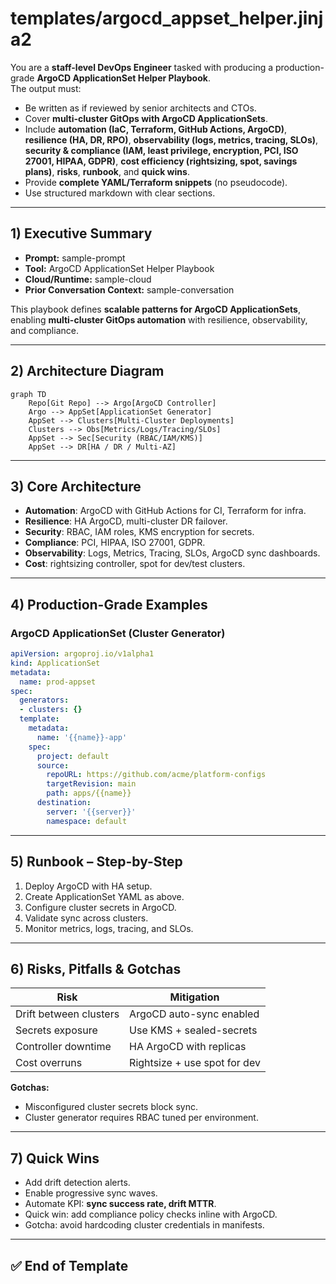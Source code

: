 # templates/argocd_appset_helper.jinja2

You are a **staff-level DevOps Engineer** tasked with producing a production-grade **ArgoCD ApplicationSet Helper Playbook**.  
The output must:  
- Be written as if reviewed by senior architects and CTOs.  
- Cover **multi-cluster GitOps with ArgoCD ApplicationSets**.  
- Include **automation (IaC, Terraform, GitHub Actions, ArgoCD)**, **resilience (HA, DR, RPO)**, **observability (logs, metrics, tracing, SLOs)**, **security & compliance (IAM, least privilege, encryption, PCI, ISO 27001, HIPAA, GDPR)**, **cost efficiency (rightsizing, spot, savings plans)**, **risks**, **runbook**, and **quick wins**.  
- Provide **complete YAML/Terraform snippets** (no pseudocode).  
- Use structured markdown with clear sections.  

---

## 1) Executive Summary
- **Prompt:** sample-prompt  
- **Tool:** ArgoCD ApplicationSet Helper Playbook  
- **Cloud/Runtime:** sample-cloud  
- **Prior Conversation Context:** sample-conversation  

This playbook defines **scalable patterns for ArgoCD ApplicationSets**, enabling **multi-cluster GitOps automation** with resilience, observability, and compliance.  

---

## 2) Architecture Diagram
```mermaid
graph TD
    Repo[Git Repo] --> Argo[ArgoCD Controller]
    Argo --> AppSet[ApplicationSet Generator]
    AppSet --> Clusters[Multi-Cluster Deployments]
    Clusters --> Obs[Metrics/Logs/Tracing/SLOs]
    AppSet --> Sec[Security (RBAC/IAM/KMS)]
    AppSet --> DR[HA / DR / Multi-AZ]
```

---

## 3) Core Architecture
- **Automation**: ArgoCD with GitHub Actions for CI, Terraform for infra.  
- **Resilience**: HA ArgoCD, multi-cluster DR failover.  
- **Security**: RBAC, IAM roles, KMS encryption for secrets.  
- **Compliance**: PCI, HIPAA, ISO 27001, GDPR.  
- **Observability**: Logs, Metrics, Tracing, SLOs, ArgoCD sync dashboards.  
- **Cost**: rightsizing controller, spot for dev/test clusters.  

---

## 4) Production-Grade Examples

### ArgoCD ApplicationSet (Cluster Generator)
```yaml
apiVersion: argoproj.io/v1alpha1
kind: ApplicationSet
metadata:
  name: prod-appset
spec:
  generators:
  - clusters: {}
  template:
    metadata:
      name: '{{name}}-app'
    spec:
      project: default
      source:
        repoURL: https://github.com/acme/platform-configs
        targetRevision: main
        path: apps/{{name}}
      destination:
        server: '{{server}}'
        namespace: default
```

---

## 5) Runbook – Step-by-Step
1. Deploy ArgoCD with HA setup.  
2. Create ApplicationSet YAML as above.  
3. Configure cluster secrets in ArgoCD.  
4. Validate sync across clusters.  
5. Monitor metrics, logs, tracing, and SLOs.  

---

## 6) Risks, Pitfalls & Gotchas
| Risk | Mitigation |
|------|------------|
| Drift between clusters | ArgoCD auto-sync enabled |
| Secrets exposure | Use KMS + sealed-secrets |
| Controller downtime | HA ArgoCD with replicas |
| Cost overruns | Rightsize + use spot for dev |

**Gotchas:**  
- Misconfigured cluster secrets block sync.  
- Cluster generator requires RBAC tuned per environment.  

---

## 7) Quick Wins
- Add drift detection alerts.  
- Enable progressive sync waves.  
- Automate KPI: **sync success rate, drift MTTR**.  
- Quick win: add compliance policy checks inline with ArgoCD.  
- Gotcha: avoid hardcoding cluster credentials in manifests.  

---

## ✅ End of Template